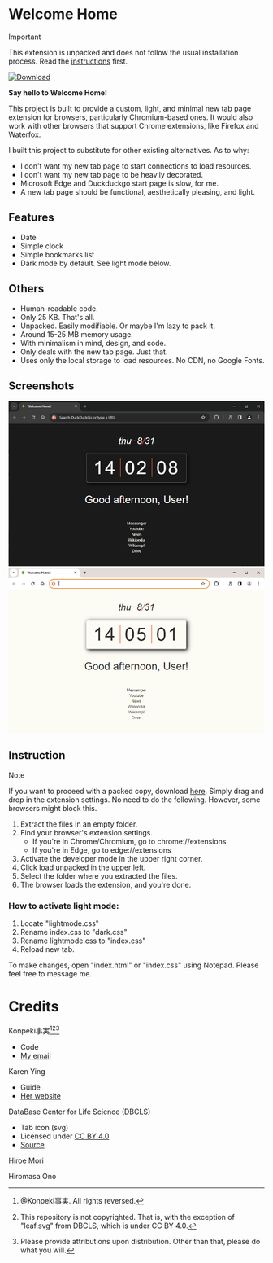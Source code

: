 # Welcome Home
> [!IMPORTANT]
> This extension is unpacked and does not follow the usual installation process. Read the [instructions](https://github.com/Tachyon711/welcomehome#instruction) first.

[![Download](https://gist.githubusercontent.com/csqrl/0dbc95191f239b631c3874f4ccf114e2/raw/128214e54056d78f3a8763557d1dafd4ea0777fc/download-compact.svg)](https://github.com/Tachyon711/welcomehome/releases/download/release/welcome_home_v.1.0.0.zip)

**Say hello to Welcome Home!**

This project is built to provide a custom, light, and minimal new tab page extension for browsers, particularly Chromium-based ones.
It would also work with other browsers that support Chrome extensions, like Firefox and Waterfox.

I built this project to substitute for other existing alternatives. As to why:
- I don't want my new tab page to start connections to load resources. 
- I don't want my new tab page to be heavily decorated.
- Microsoft Edge and Duckduckgo start page is slow, for me.
- A new tab page should be functional, aesthetically pleasing, and light.

## Features
- Date
- Simple clock
- Simple bookmarks list
- Dark mode by default. See light mode below.

## Others
- Human-readable code.
- Only 25 KB. That's all.
- Unpacked. Easily modifiable. Or maybe I'm lazy to pack it.
- Around 15-25 MB memory usage.
- With minimalism in mind, design, and code.
- Only deals with the new tab page. Just that.
- Uses only the local storage to load resources. No CDN, no Google Fonts.

## Screenshots
![Dark theme](https://raw.githubusercontent.com/Tachyon711/welcomehome/main/1.PNG)
![Light theme](https://raw.githubusercontent.com/Tachyon711/welcomehome/main/2.PNG)

## Instruction

> [!NOTE]
> If you want to proceed with a packed copy, download [here](https://github.com/Tachyon711/welcomehome/raw/main/Welcome%20Home.crx). Simply drag and drop in the extension settings. No need to do the following. However, some browsers might block this.

1. Extract the files in an empty folder.
2. Find your browser's extension settings.
     - If you're in Chrome/Chromium, go to chrome://extensions
     - If you're in Edge, go to edge://extensions
3. Activate the developer mode in the upper right corner.
4. Click load unpacked in the upper left.
5. Select the folder where you extracted the files.
6. The browser loads the extension, and you're done.

### How to activate light mode:
1. Locate "lightmode.css"
2. Rename index.css to "dark.css"
3. Rename lightmode.css to "index.css"
4. Reload new tab.

To make changes, open "index.html" or "index.css" using Notepad.
Please feel free to message me.

# Credits

Konpeki事実[^1][^2][^3]
- Code
- [My email](keiaa.07.05.00@gmail.com)

Karen Ying
- Guide
- [Her website](https://blog.karenying.com)

DataBase Center for Life Science (DBCLS)
- Tab icon (svg)
- Licensed under [CC BY 4.0](https://creativecommons.org/licenses/by/4.0/legalcode)
- [Source](https://commons.wikimedia.org/wiki/File:202204_Leaf.svg)

Hiroe Mori

Hiromasa Ono

[^1]: @Konpeki事実. All rights reversed.
[^2]: This repository is not copyrighted. That is, with the exception of "leaf.svg" from DBCLS, which is under CC BY 4.0. 
[^3]: Please provide attributions upon distribution. Other than that, please do what you will.
